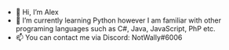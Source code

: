 - 👋 Hi, I’m Alex
- 🌱 I’m currently learning Python however I am familiar with other programing languages such as C#, Java, JavaScript, PhP etc.
- 📫 You can contact me via Discord: NotWally#6006
